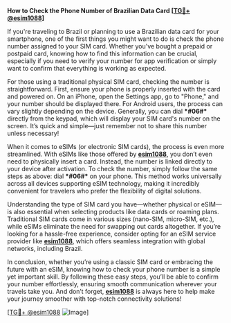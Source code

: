**How to Check the Phone Number of Brazilian Data Card [[TG💪+ @esim1088](https://t.me/s/esim1088)]**

If you're traveling to Brazil or planning to use a Brazilian data card for your smartphone, one of the first things you might want to do is check the phone number assigned to your SIM card. Whether you've bought a prepaid or postpaid card, knowing how to find this information can be crucial, especially if you need to verify your number for app verification or simply want to confirm that everything is working as expected.

For those using a traditional physical SIM card, checking the number is straightforward. First, ensure your phone is properly inserted with the card and powered on. On an iPhone, open the Settings app, go to "Phone," and your number should be displayed there. For Android users, the process can vary slightly depending on the device. Generally, you can dial **\*#06#\*** directly from the keypad, which will display your SIM card's number on the screen. It’s quick and simple—just remember not to share this number unless necessary!

When it comes to eSIMs (or electronic SIM cards), the process is even more streamlined. With eSIMs like those offered by **[esim1088](https://t.me/s/esim1088)**, you don’t even need to physically insert a card. Instead, the number is linked directly to your device after activation. To check the number, simply follow the same steps as above: dial **\*#06#\*** on your phone. This method works universally across all devices supporting eSIM technology, making it incredibly convenient for travelers who prefer the flexibility of digital solutions.

Understanding the type of SIM card you have—whether physical or eSIM—is also essential when selecting products like data cards or roaming plans. Traditional SIM cards come in various sizes (nano-SIM, micro-SIM, etc.), while eSIMs eliminate the need for swapping out cards altogether. If you’re looking for a hassle-free experience, consider opting for an eSIM service provider like **[esim1088](https://t.me/s/esim1088)**, which offers seamless integration with global networks, including Brazil.

In conclusion, whether you’re using a classic SIM card or embracing the future with an eSIM, knowing how to check your phone number is a simple yet important skill. By following these easy steps, you’ll be able to confirm your number effortlessly, ensuring smooth communication wherever your travels take you. And don’t forget, **[esim1088](https://t.me/s/esim1088)** is always here to help make your journey smoother with top-notch connectivity solutions!

[[TG💪+ @esim1088](https://t.me/s/esim1088) ![Image](https://i.postimg.cc/Y0z9fWf4/image.png)]